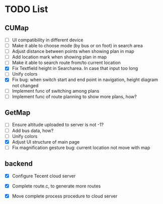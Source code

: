 # TODO List

## CUMap

- [ ] UI compatibility in different device
- [ ] Make it able to choose mode (by bus or on foot) in search area
- [ ] Adjust distance between points when showing plan in map
- [ ] Add location mark when showing plan in map
- [ ] Make it able to search route from/to current location
- [x] Fix Textfield height in Searcharea. In case that input too long
- [ ] Unify colors
- [x] Fix bug: when switch start and end point in navigation, height diagram not changed
- [ ] Implement func of switching among plans
- [ ] Implement func of route planning to show more plans, how?

## GetMap

- [ ] Ensure altitude uploaded to server is not -1?
- [ ] Add bus data, how?
- [ ] Unify colors
- [x] Adjust UI structure of main page
- [ ] Fix magnification gesture bug: current location not move with map

## backend

- [x] Configure Tecent cloud server

- [x] Complete route.c, to generate more routes

- [x] Move complete process procedure to cloud server